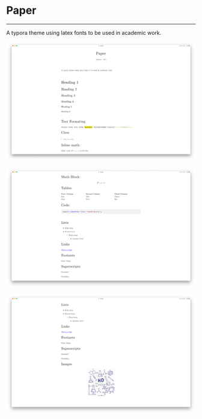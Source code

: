 # Paper
---

A typora theme using latex fonts to be used in academic work.



![image_1](images/image_1.png)



![image_2](images/image_2.png)

![image_3](images/image_3.png)